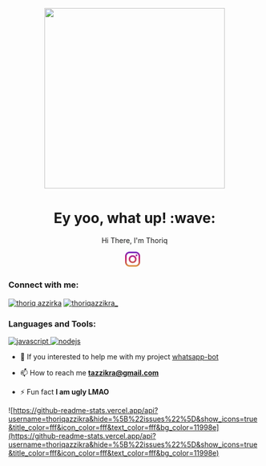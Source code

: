 <p align="center">
<img src="https://avatars.githubusercontent.com/thoriqazzikra" width="360" height="360"/>
</p>
<h1 align='center'> Ey yoo, what up! :wave:</h1>
<p align='center'>Hi There, I'm Thoriq</p>
<p align='center'>
<a href="https://instagram.com/thoriqazzikra_"><img height="30" src="https://github.com/ArugaZ/ArugaZ/blob/main/images/instagram.svg?raw=true"></a>&nbsp;&nbsp;
</p>

<h3 align="left">Connect with me:</h3>
<p align="left">
<a href="https://fb.com/thoriq azzirka" target="blank"><img align="center" src="https://cdn.jsdelivr.net/npm/simple-icons@3.0.1/icons/facebook.svg" alt="thoriq azzirka" height="30" width="40" /></a>
<a href="https://instagram.com/thoriqazzikra_" target="blank"><img align="center" src="https://cdn.jsdelivr.net/npm/simple-icons@3.0.1/icons/instagram.svg" alt="thoriqazzikra_" height="30" width="40" /></a>
</p>

<h3 align="left">Languages and Tools:</h3>
<p align="left"> <a href="https://developer.mozilla.org/en-US/docs/Web/JavaScript" target="_blank"> <img src="https://devicons.github.io/devicon/devicon.git/icons/javascript/javascript-original.svg" alt="javascript" width="40" height="40"/> </a> <a href="https://nodejs.org" target="_blank"> <img src="https://devicons.github.io/devicon/devicon.git/icons/nodejs/nodejs-original-wordmark.svg" alt="nodejs" width="40" height="40"/> </a> </p>

- 🤝 If you interested to help me with my project [whatsapp-bot](https://github.com/thoriqazzikra/whatsapp-bot2)

- 📫 How to reach me **tazzikra@gmail.com**

- ⚡ Fun fact **I am ugly LMAO**


![https://github-readme-stats.vercel.app/api?username=thoriqazzikra&hide=%5B%22issues%22%5D&show_icons=true&title_color=fff&icon_color=fff&text_color=fff&bg_color=11998e](https://github-readme-stats.vercel.app/api?username=thoriqazzikra&hide=%5B%22issues%22%5D&show_icons=true&title_color=fff&icon_color=fff&text_color=fff&bg_color=11998e)

